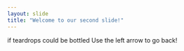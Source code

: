 ```yaml
---
layout: slide
title: "Welcome to our second slide!"
---
```

if teardrops could be bottled
Use the left arrow to go back!
